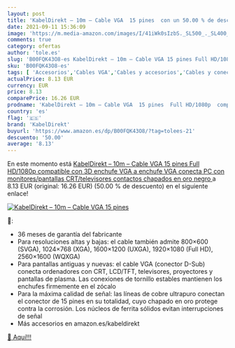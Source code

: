 ```yaml
---
layout: post
title: 'KabelDirekt – 10m – Cable VGA  15 pines  con un 50.00 % de descuento'
date: 2021-09-11 15:36:09
image: 'https://m.media-amazon.com/images/I/41iWk0sIzbS._SL500_._SL400_.jpg'
comments: true
category: ofertas
author: 'tole.es'
slug: 'B00FQK43O8-es KabelDirekt – 10m – Cable VGA 15 pines Full HD/1080p...'
sku: 'B00FQK43O8-es'
tags: [ 'Accesorios','Cables VGA','Cables y accesorios','Cables y conectores','Informática','full','hd','kabeldirekt', ]
actualPrice: 8.13 EUR
currency: EUR
price: 8.13
comparePrice: 16.26 EUR
prodname: 'KabelDirekt – 10m – Cable VGA  15 pines  Full HD/1080p  compatible con 3D  enchufe VGA a enchufe VGA  conecta PC con monitores/pantallas CRT/televisores  contactos chapados en oro  negro '
country: 'es'
flag: '🇪🇸'
brand: 'KabelDirekt'
buyurl: 'https://www.amazon.es/dp/B00FQK43O8/?tag=tolees-21'
descuento: '50.00'
average: '8.13'
---
```


En este momento está [KabelDirekt – 10m – Cable VGA  15 pines  Full HD/1080p  compatible con 3D  enchufe VGA a enchufe VGA  conecta PC con monitores/pantallas CRT/televisores  contactos chapados en oro  negro ](https://www.amazon.es/dp/B00FQK43O8/?tag=tolees-21) a 8.13 EUR (original: 16.26 EUR) (50.00 %  de descuento) en el siguiente enlace!

[![KabelDirekt – 10m – Cable VGA  15 pines ](https://m.media-amazon.com/images/I/41iWk0sIzbS._SL500_._SL400_.jpg)](https://www.amazon.es/dp/B00FQK43O8/?tag=tolees-21)

🔎:

- 36 meses de garantía del fabricante
- Para resoluciones altas y bajas: el cable también admite 800×600 (SVGA), 1024×768 (XGA), 1600×1200 (UXGA), 1920×1080 (Full HD), 2560×1600 (WQXGA)
- Para pantallas antiguas y nuevas: el cable VGA (conector D-Sub) conecta ordenadores con CRT, LCD/TFT, televisores, proyectores y pantallas de plasma. Las conexiones de tornillo estables mantienen los enchufes firmemente en el zócalo
- Para la máxima calidad de señal: las líneas de cobre ultrapuro conectan el conector de 15 pines en su totalidad, cuyo chapado en oro protege contra la corrosión. Los núcleos de ferrita sólidos evitan interrupciones de señal
- Más accesorios en amazon.es/kabeldirekt

[🛒 Aquí!!!](https://www.amazon.es/dp/B00FQK43O8/?tag=tolees-21)

